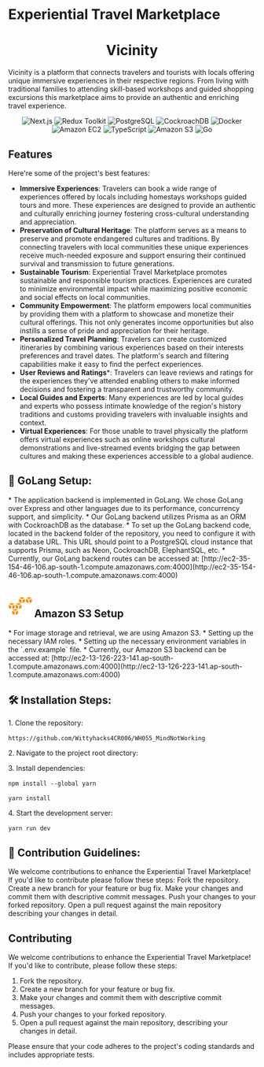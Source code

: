 # Experiential Travel Marketplace 

<h1 align="center" id="title">Vicinity</h1>

<p id="description">Vicinity is a platform that connects travelers and tourists with locals offering unique immersive experiences in their respective regions. From living with traditional families to attending skill-based workshops and guided shopping excursions this marketplace aims to provide an authentic and enriching travel experience.</p>
<p align="center">
  <img src="https://img.shields.io/badge/Next.js-43853D?style&logo=next.js&logoColor=white&label=Next.js" alt="Next.js">
  <img src="https://img.shields.io/badge/Redux%20Toolkit-RTK-orange.svg?label=Redux%20Toolkit" alt="Redux Toolkit">
  <img src="https://img.shields.io/badge/PostgreSQL-4169E1?style&logo=postgresql&logoColor=white&label=PostgreSQL" alt="PostgreSQL">
  <img src="https://img.shields.io/badge/CockroachDB-634C5A?style&logo=cockroachdb&logoColor=white&label=CockroachDB" alt="CockroachDB">
  <img src="https://img.shields.io/badge/Docker-2496ED?style&logo=docker&logoColor=white&label=Docker" alt="Docker">
  <img src="https://img.shields.io/badge/Amazon%20EC2-FF9900?style&logo=amazon-ec2&logoColor=white&label=Amazon%20EC2" alt="Amazon EC2">
  <img src="https://img.shields.io/badge/TypeScript-007ACC?style&logo=typescript&logoColor=white&label=TypeScript" alt="TypeScript">
  <img src="https://img.shields.io/badge/Amazon_S3-5272A8?style=flat-square&logo=amazon-s3&logoColor=white&label=Amazon%20S3" alt="Amazon S3">
  <img src="https://img.shields.io/badge/Go-00ADD8?logo=go&logoColor=white&style=flat-square" alt="Go">
</p>
  
<h2>Features</h2>

Here're some of the project's best features:

*   **Immersive Experiences**: Travelers can book a wide range of experiences offered by locals including homestays workshops guided tours and more. These experiences are designed to provide an authentic and culturally enriching journey fostering cross-cultural understanding and appreciation.
*   **Preservation of Cultural Heritage**: The platform serves as a means to preserve and promote endangered cultures and traditions. By connecting travelers with local communities these unique experiences receive much-needed exposure and support ensuring their continued survival and transmission to future generations.
*   **Sustainable Tourism**: Experiential Travel Marketplace promotes sustainable and responsible tourism practices. Experiences are curated to minimize environmental impact while maximizing positive economic and social effects on local communities.
*   **Community Empowerment**: The platform empowers local communities by providing them with a platform to showcase and monetize their cultural offerings. This not only generates income opportunities but also instills a sense of pride and appreciation for their heritage.
*   **Personalized Travel Planning**: Travelers can create customized itineraries by combining various experiences based on their interests preferences and travel dates. The platform's search and filtering capabilities make it easy to find the perfect experiences.
*   **User Reviews and Ratings***: Travelers can leave reviews and ratings for the experiences they've attended enabling others to make informed decisions and fostering a transparent and trustworthy community.
*   **Local Guides and Experts**: Many experiences are led by local guides and experts who possess intimate knowledge of the region's history traditions and customs providing travelers with invaluable insights and context.
*   **Virtual Experiences**: For those unable to travel physically the platform offers virtual experiences such as online workshops cultural demonstrations and live-streamed events bridging the gap between cultures and making these experiences accessible to a global audience.

<h2>🐹 GoLang Setup:</h2>
*  The application backend is implemented in GoLang. We chose GoLang over Express and other languages due to its performance, concurrency support, and simplicity.
* Our GoLang backend utilizes Prisma as an ORM with CockroachDB as the database.
* To set up the GoLang backend code, located in the backend folder of the repository, you need to configure it with a database URL. This URL should point to a PostgreSQL cloud instance that supports Prisma, such as Neon, CockroachDB, ElephantSQL, etc.
* Currently, our GoLang backend routes can be accessed at: [http://ec2-35-154-46-106.ap-south-1.compute.amazonaws.com:4000](http://ec2-35-154-46-106.ap-south-1.compute.amazonaws.com:4000)

<h2> <img src="icons8-amazon-s3-48.png" alt="Image"> Amazon S3 Setup </h2>
* For image storage and retrieval, we are using Amazon S3.
* Setting up the necessary IAM roles.
* Setting up the necessary environment variables in the `.env.example` file.
* Currently, our Amazon S3 backend can be accessed at: [http://ec2-13-126-223-141.ap-south-1.compute.amazonaws.com:4000](http://ec2-13-126-223-141.ap-south-1.compute.amazonaws.com:4000)


<h2>🛠️ Installation Steps:</h2>

<p>1. Clone the repository:</p>

```
https://github.com/Wittyhacks4CR006/WH055_MindNotWorking
```

<p>2. Navigate to the project root directory:</p>

<p>3. Install dependencies:</p>

```
npm install --global yarn
```

```
yarn install
```

<p>4. Start the development server:</p>

```
yarn run dev
```

<h2>🍰 Contribution Guidelines:</h2>

We welcome contributions to enhance the Experiential Travel Marketplace! If you'd like to contribute please follow these steps: Fork the repository. Create a new branch for your feature or bug fix. Make your changes and commit them with descriptive commit messages. Push your changes to your forked repository. Open a pull request against the main repository describing your changes in detail.

## Contributing

We welcome contributions to enhance the Experiential Travel Marketplace! If you'd like to contribute, please follow these steps:

1. Fork the repository.
2. Create a new branch for your feature or bug fix.
3. Make your changes and commit them with descriptive commit messages.
4. Push your changes to your forked repository.
5. Open a pull request against the main repository, describing your changes in detail.

Please ensure that your code adheres to the project's coding standards and includes appropriate tests.


